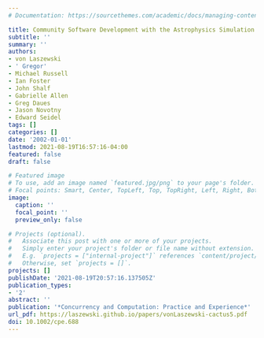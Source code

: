 ```yaml
---
# Documentation: https://sourcethemes.com/academic/docs/managing-content/

title: Community Software Development with the Astrophysics Simulation Collaboratory
subtitle: ''
summary: ''
authors:
- von Laszewski
- ' Gregor'
- Michael Russell
- Ian Foster
- John Shalf
- Gabrielle Allen
- Greg Daues
- Jason Novotny
- Edward Seidel
tags: []
categories: []
date: '2002-01-01'
lastmod: 2021-08-19T16:57:16-04:00
featured: false
draft: false

# Featured image
# To use, add an image named `featured.jpg/png` to your page's folder.
# Focal points: Smart, Center, TopLeft, Top, TopRight, Left, Right, BottomLeft, Bottom, BottomRight.
image:
  caption: ''
  focal_point: ''
  preview_only: false

# Projects (optional).
#   Associate this post with one or more of your projects.
#   Simply enter your project's folder or file name without extension.
#   E.g. `projects = ["internal-project"]` references `content/project/deep-learning/index.md`.
#   Otherwise, set `projects = []`.
projects: []
publishDate: '2021-08-19T20:57:16.137505Z'
publication_types:
- '2'
abstract: ''
publication: '*Concurrency and Computation: Practice and Experience*'
url_pdf: https://laszewski.github.io/papers/vonLaszewski-cactus5.pdf
doi: 10.1002/cpe.688
---
```

